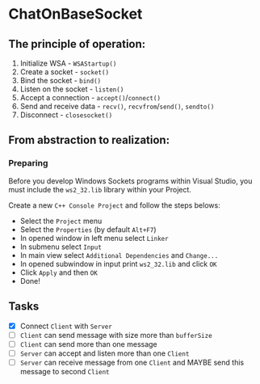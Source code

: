 # ChatOnBaseSocket

## The principle of operation:
1. Initialize WSA - `WSAStartup()`
2. Create a socket - `socket()`
3. Bind the socket - `bind()`
4. Listen on the socket - `listen()`
5. Accept a connection - `accept()`/`connect()`
6. Send and receive data - `recv()`, `recvfrom`/`send()`, `sendto()`
7. Disconnect - `closesocket()`

## From abstraction to realization:

### Preparing
Before you develop Windows Sockets programs within Visual Studio, you must include the `ws2_32.lib` library within your Project.

Create a new `C++ Console Project` and follow the steps belows:
- Select the `Project` menu
- Select the `Properties` (by default `Alt+F7`)
- In opened window in left menu select `Linker`
- In submenu select `Input`
- In main view select `Additional Dependencies` and `Change...`
- In opened subwindow in input print `ws2_32.lib` and click `OK`
- Click `Apply` and then `OK`
- Done!

## Tasks
- [x] Connect `Client` with `Server`
- [ ] `Client` can send message with size more than `bufferSize`
- [ ] `Client` can send more than one message
- [ ] `Server` can accept and listen more than one `Client`
- [ ] `Server` can receive message from one `Client` and MAYBE send this message to second `Client` 
